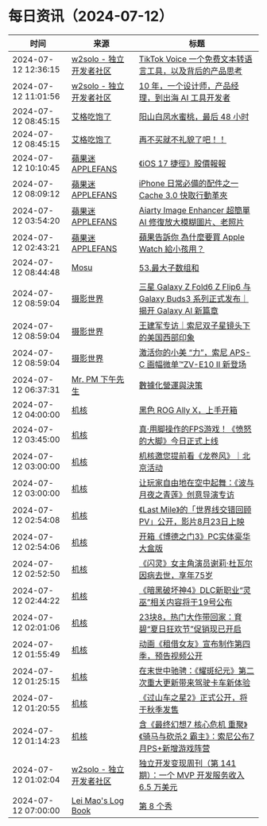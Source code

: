 ﻿# 每日资讯（2024-07-12）

|时间|来源|标题|
|---|---|---|
|2024-07-12 12:36:15|[w2solo - 独立开发者社区](https://w2solo.com/topics/feed)|[TikTok Voice 一个免费文本转语言工具，以及背后的产品思考](https://w2solo.com/topics/4763)|
|2024-07-12 11:01:56|[w2solo - 独立开发者社区](https://w2solo.com/topics/feed)|[10 年，一个设计师，产品经理，到出海 AI 工具开发者](https://w2solo.com/topics/4762)|
|2024-07-12 08:45:15|[艾格吃饱了](https://feedpress.me/wx-aigechibaole)|[阳山白凤水蜜桃，最后 48 小时](http://mp.weixin.qq.com/s?__biz=MjM5NTYxODQyMA%3D%3D&mid=2653456064&idx=2&sn=5e6e44c56b7d0d30d0c4e2e291f92fb1)|
|2024-07-12 08:45:15|[艾格吃饱了](https://feedpress.me/wx-aigechibaole)|[再不买就不礼貌了吧！！](http://mp.weixin.qq.com/s?__biz=MjM5NTYxODQyMA%3D%3D&mid=2653456064&idx=1&sn=43f3fc4bdaee26e618ca9c218d393f02)|
|2024-07-12 10:10:45|[蘋果迷 APPLEFANS](https://applefans.today/feed/)|[《iOS 17 捷徑》股價報報](https://applefans.today/2024-ios-17-shortcuts-stock-price/)|
|2024-07-12 08:09:12|[蘋果迷 APPLEFANS](https://applefans.today/feed/)|[iPhone 日常必備的配件之一 Cache 3.0 快取行動革夾](https://applefans.today/2024-07-zenlet-cache3-reviews/)|
|2024-07-12 03:54:20|[蘋果迷 APPLEFANS](https://applefans.today/feed/)|[Aiarty Image Enhancer 超簡單 AI 修復放大模糊圖片、老照片](https://applefans.today/2024-07-aiarty-image-enhancer/)|
|2024-07-12 02:43:21|[蘋果迷 APPLEFANS](https://applefans.today/feed/)|[蘋果告訴你 為什麼要買 Apple Watch 給小孩用？](https://applefans.today/2024-07-apple-watch-for-kids/)|
|2024-07-12 08:44:48|[Mosu](https://www.mosuzi.com/atom.xml)|[53.最大子数组和](https://mosuzi.com/docs/tech/leetcode/50-max-sub-array-sum/)|
|2024-07-12 08:59:04|[摄影世界](https://feedx.net/rss/photoworld.xml)|[三星 Galaxy Z Fold6 Z Flip6 与 Galaxy Buds3 系列正式发布｜揭开 Galaxy AI 新篇章](https://www.photoworld.com.cn/post/177153)|
|2024-07-12 08:59:04|[摄影世界](https://feedx.net/rss/photoworld.xml)|[王建军专访｜索尼双子星镜头下的美国西部印象](https://www.photoworld.com.cn/post/177163)|
|2024-07-12 08:59:04|[摄影世界](https://feedx.net/rss/photoworld.xml)|[激活你的小美 “力”，索尼 APS-C 画幅微单&#x2122;ZV-E10 II 新登场](https://www.photoworld.com.cn/post/177173)|
|2024-07-12 06:37:31|[Mr. PM 下午先生](http://feeds.feedburner.com/pmmustknow)|[數據化營運與決策](https://mrpm.cc/?p=1673)|
|2024-07-12 04:00:00|[机核](https://www.gcores.com/rss)|[黑色 ROG Ally X，上手开箱](https://www.gcores.com/videos/184871)|
|2024-07-12 03:45:00|[机核](https://www.gcores.com/rss)|[真·用脚操作的FPS游戏！《愤怒的大脚》今日正式上线](https://www.gcores.com/articles/184875)|
|2024-07-12 03:00:00|[机核](https://www.gcores.com/rss)|[机核邀您提前看《龙卷风》｜北京活动](https://www.gcores.com/articles/184830)|
|2024-07-12 03:00:00|[机核](https://www.gcores.com/rss)|[让玩家自由地在空中起舞：《波与月夜之青莲》创意导演专访](https://www.gcores.com/articles/184705)|
|2024-07-12 02:54:08|[机核](https://www.gcores.com/rss)|[《Last Mile》的「世界线交错回顾PV」公开，影片8月23日上映](https://www.gcores.com/articles/184869)|
|2024-07-12 02:54:06|[机核](https://www.gcores.com/rss)|[开箱《博德之门3》PC实体豪华大盒版](https://www.gcores.com/videos/184870)|
|2024-07-12 02:52:50|[机核](https://www.gcores.com/rss)|[《闪灵》女主角演员谢莉·杜瓦尔因病去世，享年75岁](https://www.gcores.com/articles/184868)|
|2024-07-12 02:44:22|[机核](https://www.gcores.com/rss)|[《暗黑破坏神4》DLC新职业“灵巫”相关内容将于19号公布](https://www.gcores.com/articles/184866)|
|2024-07-12 02:01:06|[机核](https://www.gcores.com/rss)|[23块8，热门大作带回家：育碧“夏日狂欢节”促销现已开启](https://www.gcores.com/articles/184865)|
|2024-07-12 01:55:49|[机核](https://www.gcores.com/rss)|[动画《租借女友》宣布制作第四季，预告视频公开](https://www.gcores.com/articles/184864)|
|2024-07-12 01:25:15|[机核](https://www.gcores.com/rss)|[在末世中驰骋：《耀斑纪元》第二次重大更新带来驾驶卡车新体验](https://www.gcores.com/articles/184836)|
|2024-07-12 01:20:55|[机核](https://www.gcores.com/rss)|[《过山车之星2》正式公开，将于秋季发售](https://www.gcores.com/articles/184863)|
|2024-07-12 01:14:23|[机核](https://www.gcores.com/rss)|[含《最终幻想7 核心危机 重聚》《骑马与砍杀2 霸主》：索尼公布7月PS+新增游戏阵营](https://www.gcores.com/articles/184862)|
|2024-07-12 01:02:04|[w2solo - 独立开发者社区](https://w2solo.com/topics/feed)|[独立开发变现周刊（第 141 期）：一个 MVP 开发服务收入 6.5 万美元](https://w2solo.com/topics/4761)|
|2024-07-12 07:00:00|[Lei Mao's Log Book](https://leimao.github.io/atom.xml)|[第 8 个秀](https://leimao.github.io/essay/%E7%AC%AC8%E4%B8%AA%E7%A7%80-The-8-Show/)|
